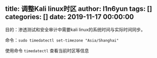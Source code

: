 title: 调整Kali linux时区
author: l1n6yun
tags: []
categories: []
date: 2019-11-17 00:00:00
---
目的：渗透测试和安全审计中需要kali linux的系统时间与实际时间同步。

命令：`sudo timedatectl set-timezone "Asia/Shanghai"`

使用命令 `timedatectl` 查看当前时区等信息